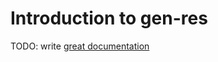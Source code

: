 # Introduction to gen-res

TODO: write [great documentation](http://jacobian.org/writing/what-to-write/)

